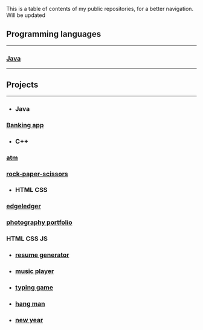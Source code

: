 This is a table of contents of my public repositories, for a better navigation. Will be updated </br>

## Programming languages
_______________________________________________________________
### [Java](https://github.com/SharpAdder/JavaJourney/blob/main/README.md) </br>
_____________________________________
## Projects
_________________________________
 * ### Java
### [Banking app](https://github.com/SharpAdder/JavaJourney/tree/main/banking)

* ### C++
### [atm](https://github.com/SharpAdder/atm-cpp)
### [rock-paper-scissors](https://github.com/SharpAdder/rock-paper-scisssors-CPP)

* ### HTML CSS
### [edgeledger](https://github.com/SharpAdder/edgeledger)
### [photography portfolio](https://github.com/SharpAdder/photography-portfolio)

### HTML CSS JS
* ### [resume generator](https://github.com/SharpAdder/Resume-Generator)
* ### [music player](https://github.com/SharpAdder/music-payer)
* ### [typing game](https://github.com/SharpAdder/typing-game)
* ### [hang man](https://github.com/SharpAdder/hang-man)
* ### [new year](https://github.com/SharpAdder/new-year)
